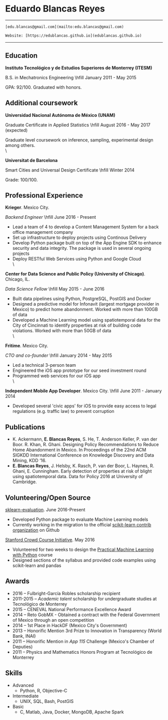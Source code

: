 
Eduardo Blancas Reyes
=====================

------------------------------------------------------------------------------
    [edu.blancas@gmail.com](mailto:edu.blancas@gmail.com)

    Website: [https://edublancas.github.io](edublancas.github.io)
------------------------------------------------------------------------------

Education
---------
**Instituto Tecnológico y de Estudios Superiores de Monterrey (ITESM)**

B.S. in Mechatronics Engineering \hfill January 2011 - May 2015

GPA: 92/100. Graduated with honors.

Additional coursework
---------------------

**Universidad Nacional Autónoma de México (UNAM)**

Graduate Certificate in Applied Statistics \hfill August 2016 - May 2017 (expected)

Graduate level coursework on inference, sampling, experimental design among others.
\
\

**Universitat de Barcelona**

Smart Cities and Universal Design Certificate \hfill Winter 2014

Grade: 100/100.

Professional Experience
-----------------------

**Krieger**. Mexico City.

*Backend Engineer* \hfill June 2016 - Present

* Lead a team of 4 to develop a Content Management System for a back office management company
* Set up infrastructure to deploy projects using Continous Delivery
* Develop Python package built on top of the App Engine SDK to enhance security and data integrity. The package is used in several ongoing projects
* Deploy RESTful Web Services using Python and Google Cloud
\
\

**Center for Data Science and Public Policy (University of Chicago)**. Chicago, IL.

*Data Science Fellow* \hfill May 2015 - June 2016

* Built data pipelines using Python, PostgreSQL, PostGIS and Docker
* Designed a predictive model for Infonavit (largest mortgage provider in Mexico) to predict home abandonment. Worked with more than 100GB of data
* Developed a Machine Learning model using spatiotemporal data for the City of Cincinnati to identify properties at risk of building code violations. Worked with more than 50GB of data
\
\

**Fritime**. Mexico City.

*CTO and co-founder* \hfill January 2014 - May 2015

* Led a technical 3-person team
* Engineered the iOS app prototype for our seed investment round
* Programmed web services for our iOS app
\
\

**Independent Mobile App Developer**. Mexico City. \hfill June 2011 - January 2014

* Developed several 'civic apps' for iOS to provide easy access to legal regulations (e.g. traffic law) to prevent corruption

Publications
------------

-   K. Ackermann, **E. Blancas Reyes**, S. He, T. Anderson Keller, P. van der Boor. R. Khan, R. Ghani. Designing Policy Recommendations to Reduce Home Abandonment in Mexico. In Proceedings of the 22nd ACM SIGKDD International Conference on Knowledge Discovery and Data Mining, KDD ’16.
-   **E. Blancas Reyes**, J. Helsby, K. Rasch, P. van der Boor, L. Haynes, R. Ghani, E. Cunningham. Early detection of properties at risk of blight using spatiotemporal data. Data for Policy 2016 at University of Cambridge.

Volunteering/Open Source
------------------------

[sklearn-evaluation](https://github.com/edublancas/sklearn-evaluation).
June 2016-Present

* Developed Python package to evaluate Machine Learning models
* Currently working in the migration to the official [scikit-learn contrib organization](https://github.com/scikit-learn-contrib) on Github

 [Stanford Crowd Course Initiative](http://crowdcourse.stanford.edu/).
 May 2016

* Volunteered for two weeks to design the [Practical Machine Learning with Python](http://crowdcourse.stanford.edu/ml.html) course
* Designed sections of the syllabus and provided code examples using scikit-learn and pandas

Awards
------

-   2016 – Fulbright-García Robles scholarship recipient
-   2011-2015 – *Academic talent* scholarship for undergraduate studies at Tecnológico de Monterrey
-   2015 – CENEVAL National Performance Excellence Award
-   2014 – Reto GobMX - Obtained a contract with the Federal Government of Mexico through an open competition
-   2014 – 1st Place in HackDF (Mexico City's Government)
-   2013 – Honorific Mention 3rd Prize to Innovation in Transparency (World Bank, INAI)
-   2011 – Honorific Mention in *App 115* Challenge (Mexico's Chamber of Deputies)
-   2011 – Physics and Mathematics Honors Program at Tecnológico de Monterrey

Skills
------

* Advanced
    * Python, R, Objective-C
* Intermediate
    * UNIX, SQL, Bash, PostGIS
* Basic
    * C, Matlab, Java, Docker, MongoDB, Apache Spark
